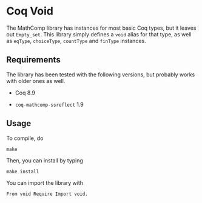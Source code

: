 # Coq Void

The MathComp library has instances for most basic Coq types, but it leaves out
`Empty_set`.  This library simply defines a `void` alias for that type, as well
as `eqType`, `choiceType`, `countType` and `finType` instances.

## Requirements

The library has been tested with the following versions, but probably works with
older ones as well.

- Coq 8.9

- `coq-mathcomp-ssreflect` 1.9

## Usage

To compile, do

    make

Then, you can install by typing

    make install

You can import the library with

    From void Require Import void.
